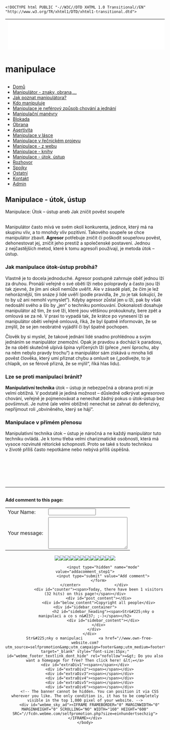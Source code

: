 
    <!DOCTYPE html PUBLIC "-//W3C//DTD XHTML 1.0 Transitional//EN" "http://www.w3.org/TR/xhtml1/DTD/xhtml1-transitional.dtd">
<html xmlns="http://www.w3.org/1999/xhtml" xml:lang="en" lang="en">
	<head>
        <!-- The banner cannot be hidden. You can position it via CSS wherever you like. The only condition is, it has to be completely visible in the top 1,000 pixel of your website. -->
        <style type="text/css">
            <!--
                #webme_sky_ad {
                    position: absolute;
                    right: 5px;
                    top: 0px;
                    z-index: 1000000000000000000; 
                }
                #webme_footer_textlink_dont_hide {
z-index: 10000;
color: white;
background-color: black;
}            //-->
        </style>    
		<meta http-equiv="Content-Type" content="text/html; charset=iso-8859-15" />
		        <script type="text/javascript">
        var dateTimeOffset = new Date().getTimezoneOffset();
        
        (function () {
            var onload = function () {
                var elementArray = [];
                
                if (document.getElementsByClassName) {
                    elementArray = document.getElementsByClassName("localtime");
                } else {
                    var re = new RegExp('(^| )localtime( |$)');
                    var els = document.getElementsByTagName("*");
                    for (var i=0,j=els.length; i<j; i++) {
                        if (re.test(els[i].className))
                            elementArray.push(els[i]);
                    }
                }
                
                for (var i = 0; i < elementArray.length; i++) {    
                    var timeLocal = new Date(parseInt(elementArray[i].getAttribute("data-timestamp")));
                    var hour = timeLocal.getHours();
                    var ap = "am";
                    if (hour > 11) {
                        ap = "pm";
                    }
                    else if (hour > 12) {
                        hour = hour - 12;
                    }
                    
                    var string = elementArray[i].getAttribute("data-template");
                    string = string.replace("[Y]", timeLocal.getFullYear());
                    string = string.replace("[m]", ('0' + (timeLocal.getMonth() + 1)).slice(-2));
                    string = string.replace("[d]", ('0' + timeLocal.getDate()).slice(-2));
                    string = string.replace("[H]", ('0' + timeLocal.getHours()).slice(-2));
                    string = string.replace("[g]", ('0' + hour).slice(-2));
                    string = string.replace("[i]", ('0' + timeLocal.getMinutes()).slice(-2));
                    string = string.replace("[s]", ('0' + timeLocal.getSeconds()).slice(-2));
                    string = string.replace("[a]", ap);
                    elementArray[i].childNodes[0].nodeValue = string;
                }
            };
            
            if (window.addEventListener)
                window.addEventListener("DOMContentLoaded", onload);
            else if (window.attachEvent)
                window.attachEvent("onload", onload);
        })();
        </script><link rel="canonical" href="https://manipulace.page.tl/Manipulace-_-%FAtok%2C-%FAstup.htm" />
<link href="https://wtheme.webme.com/img/main/ios_icons/apple-touch-icon.png" rel="apple-touch-icon" />
<link href="https://wtheme.webme.com/img/main/ios_icons/apple-touch-icon-76x76.png" rel="apple-touch-icon" sizes="76x76" />
<link href="https://wtheme.webme.com/img/main/ios_icons/apple-touch-icon-120x120.png" rel="apple-touch-icon" sizes="120x120" />
<link href="https://wtheme.webme.com/img/main/ios_icons/apple-touch-icon-152x152.png" rel="apple-touch-icon" sizes="152x152" />
<meta property="og:title" content="manipulace - Manipulace - útok, ústup" />
<meta property="og:image" content="https://theme.webme.com/designs/css-only/screen.jpg" />
<script type="text/javascript">
  var _gaq = _gaq || [];
  _gaq.push(['_setAccount', 'UA-48793753-2']);
  _gaq.push(['_setCustomVar',
      1,
      'package',
      'free',
      3
   ]);
_gaq.push(['_setCustomVar',
      2,
      'design',
      'css-only',
      3
   ]);
_gaq.push(['_setCustomVar',
      3,
      'module',
      'false',
      3
   ]);
_gaq.push(['_setCustomVar',
      4,
      'afa',
      'unchecked',
      3
   ]);
_gaq.push(['_setCustomVar',
      5,
      'll',
      '2M',
      3
   ]);

  _gaq.push (['_gat._anonymizeIp']);
  _gaq.push(['_setDomainName', 'page.tl']);  
  _gaq.push(['_setAllowLinker', true]);  
  _gaq.push(['_trackPageLoadTime']);
  _gaq.push(['_trackPageview']);
  (function() {
    var ga = document.createElement('script'); ga.type = 'text/javascript'; ga.async = true;
    ga.src = ('https:' == document.location.protocol ? 'https://ssl' : 'http://www') + '.google-analytics.com/ga.js';
    var s = document.getElementsByTagName('script')[0]; s.parentNode.insertBefore(ga, s);
  })();

</script>
		<title>manipulace - Manipulace - &#250;tok, &#250;stup</title>
			</head>
	<body id="hpb_cssonly">
		                    <style type="text/css">
            #ad-8f14 br {
                            display: none;
                    }
                    </style>
                    <table height="102" id="ad-8f14">
                        <tr>
                            <td height="102">
                                <IFRAME FRAMEBORDER="0" MARGINWIDTH="0" MARGINHEIGHT="0" SCROLLING="NO" WIDTH="728" HEIGHT="90" SRC="//fcdn.webme.com/selfpromotion.php?size=siebenhundertachtundzwanzig"></IFRAME>
                            </td>
                        </tr>
                    </table>
		<div id="container">
			<div id="header_container">
				<div id="pre_header"></div>
				<div class="header"><h1 id="header"><span>manipulace</span></h1></div>
				<div id="post_header"></div>
			</div>
			<div id="nav_container">
			<h2 id="nav_heading"><span><!-- <img src="https://thumb.ibb.co/h4dGxk/aum_design_thing_by_cellardoor13.jpg" alt="logo" /> --></span></h2>
				<ul id="nav">
<li class="nav_element" id="nav_Dom">
<a href="/Dom%26%23367%3B.htm" class="menu">Dom&#367;</a></li>
<li class="nav_element" id="nav_Manipultorznakyobrana">
<a href="/Manipul%E1tor-_-znaky%2C-obrana%2C-.--.--.-.htm" class="menu">Manipul&#225;tor - znaky, obrana,...</a></li>
<li class="nav_element" id="nav_Jakpoznatmanipultora">
<a href="/Jak-poznat-manipul%E1tora-f-.htm" class="menu">Jak poznat manipul&#225;tora?</a></li>
<li class="nav_element" id="nav_Kdomanipuluje">
<a href="/Kdo-manipuluje.htm" class="menu">Kdo manipuluje</a></li>
<li class="nav_element" id="nav_Manipulacejenefrovzpsobchovnajednn">
<a href="/Manipulace-je-nef-e2-rov%FD-zp%26%23367%3Bsob-chov%E1n%ED-a-jedn%E1n%ED.htm" class="menu">Manipulace je nef&#233;rov&#253; zp&#367;sob chov&#225;n&#237; a jedn&#225;n&#237;</a></li>
<li class="nav_element" id="nav_Manipulanmanvry">
<a href="/Manipula%26%23269%3Bn%ED-man-e2-vry.htm" class="menu">Manipula&#269;n&#237; man&#233;vry</a></li>
<li class="nav_element" id="nav_Blokada">
<a href="/Blokada.htm" class="menu">Blokada</a></li>
<li class="nav_element" id="nav_Obrana">
<a href="/Obrana.htm" class="menu">Obrana</a></li>
<li class="nav_element" id="nav_Asertivita">
<a href="/Asertivita.htm" class="menu">Asertivita</a></li>
<li class="nav_element" id="nav_Manipulacevlsce">
<a href="/Manipulace-v-l%E1sce.htm" class="menu">Manipulace v l&#225;sce</a></li>
<li class="nav_element" id="nav_Manipulacevenickmprojevu">
<a href="/Manipulace-v-%26%23345%3Be%26%23269%3Bnick-e2-m-projevu.htm" class="menu">Manipulace v &#345;e&#269;nick&#233;m projevu</a></li>
<li class="nav_element" id="nav_Manipulacezwebu">
<a href="/Manipulace-_-z-webu.htm" class="menu">Manipulace - z webu</a></li>
<li class="nav_element" id="nav_Manipulaceknihy">
<a href="/Manipulace-_-knihy.htm" class="menu">Manipulace - knihy</a></li>
<li class="nav_element checked_menu" id="nav_Manipulacetokstup">
<a href="/Manipulace-_-%FAtok%2C-%FAstup.htm" class="menu">Manipulace - &#250;tok, &#250;stup</a></li>
<li class="nav_element" id="nav_Rozhovor">
<a href="/Rozhovor.htm" class="menu">Rozhovor</a></li>
<li class="nav_element" id="nav_Spojky">
<a href="/Spojky.htm" class="menu">Spojky</a></li>
<li class="nav_element" id="nav_Ostatn">
<a href="/Ostatn%ED.htm" class="menu">Ostatn&#237;</a></li>
<li class="nav_element" id="nav_Kontakt">
<a href="/Kontakt.htm" class="menu">Kontakt</a></li>
<li class="nav_element" id="nav_Admin">
<a href="/Admin.htm" class="menu">Admin</a></li>
				</ul>
			</div>
			<div id="content_container">
				<div id="pre_content"></div>
				<div id="content">
					<h2 id="title"><span>Manipulace - &#250;tok, &#250;stup</span></h2>
					<p>Manipulace: &Uacute;tok &ndash; &uacute;stup aneb Jak zni&#269;it pov&#283;st soupe&#345;e<br />
&nbsp;</p>
<p>Manipul&aacute;tor &#269;asto m&iacute;v&aacute; ve sv&eacute;m okol&iacute; konkurenta, jedince, kter&yacute; m&aacute; na  skupinu vliv, a to mnohdy vliv pozitivn&iacute;. Takov&eacute;ho soupe&#345;e se chce  manipul&aacute;tor zbavit. <strong>Agresor</strong> pot&#345;ebuje zni&#269;it &#269;i  po&scaron;kodit soupe&#345;ovu pov&#283;st, dehonestovat jej, zni&#269;it jeho presti&#382; a  spole&#269;ensk&eacute; postaven&iacute;. Jednou z&nbsp;nej&#269;ast&#283;j&scaron;&iacute;ch metod, kter&eacute; k&nbsp;tomu  agreso&#345;i pou&#382;&iacute;vaj&iacute;, je metoda &uacute;tok &ndash; &uacute;stup.</p>
<h3><strong>Jak manipulace &uacute;tok-&uacute;stup prob&iacute;h&aacute;?</strong></h3>
<p>Vlastn&#283; je to docela jednoduch&eacute;. Agresor postupn&#283; zahrnuje ob&#283;&#357;  jednou l&#382;&iacute; za druhou. Pron&aacute;&scaron;&iacute; ve&#345;ejn&#283; o sv&eacute; ob&#283;ti l&#382;i nebo polopravdy a  &#269;asto jsou l&#382;i tak zjevn&eacute;, &#382;e jim ani okol&iacute; nem&#367;&#382;e uv&#283;&#345;it. Ale v&nbsp;z&aacute;sad&#283;  plat&iacute;, &#382;e &#269;&iacute;m je le&#382; nehor&aacute;zn&#283;j&scaron;&iacute;, t&iacute;m sn&aacute;ze ji lid&eacute; uv&#283;&#345;&iacute; (podle  pravidla, &#382;e &bdquo;to je tak &scaron;okuj&iacute;c&iacute;, &#382;e to by u&#382; ani nemohl vymyslet&ldquo;).  Kdyby agresor z&#367;stal jen u l&#382;&iacute;, pak by v&scaron;ak nedos&aacute;hl sv&eacute;ho a &scaron;lo by  &bdquo;jen&ldquo; o techniku pomlouv&aacute;n&iacute;. Dokonalosti dosahuje manipul&aacute;tor a&#382; t&iacute;m, &#382;e  sv&eacute; l&#382;i, kter&eacute; jsou v&#283;t&scaron;inou prokouknuty, bere zp&#283;t a omlouv&aacute; se za n&#283;.  V&nbsp;praxi to vypad&aacute; tak, &#382;e kr&aacute;tce po vynesen&iacute; l&#382;i se manipul&aacute;tor ob&#283;ti  ve&#345;ejn&#283; omlouv&aacute;, &#345;&iacute;k&aacute;, &#382;e byl &scaron;patn&#283; informov&aacute;n, &#382;e se zm&yacute;lil, &#382;e se jen  neobratn&#283; vyj&aacute;d&#345;il &#269;i byl &scaron;patn&#283; pochopen.</p>
<p>&#268;lov&#283;k by si myslel, &#382;e takov&eacute; jedn&aacute;n&iacute; lid&eacute; snadno prohl&eacute;dnou a sv&yacute;m  jedn&aacute;n&iacute;m se manipul&aacute;tor znemo&#382;n&iacute;. Opak je pravdou a doch&aacute;z&iacute; k&nbsp;paradoxu,  &#382;e na ob&#283;ti skute&#269;n&#283; ulp&iacute;v&aacute; &scaron;p&iacute;na vy&#345;&#269;en&yacute;ch l&#382;&iacute; (p&#345;ece &bdquo;nen&iacute; &scaron;prochu,  aby na n&#283;m nebylo pravdy trochu&ldquo;) a manipul&aacute;tor s&aacute;m z&iacute;sk&aacute;v&aacute; u mnoha lid&iacute;  pov&#283;st &#269;lov&#283;ka, kter&yacute; um&iacute; p&#345;iznat chybu a omluvit se (&bdquo;pod&iacute;vejte, to je  chlap&iacute;k, on se f&eacute;rov&#283; p&#345;izn&aacute;, &#382;e se m&yacute;lil&ldquo;, &#345;&iacute;k&aacute; hlas lidu).</p>
<h3><strong>Lze se proti manipulaci br&aacute;nit?</strong></h3>
<p><strong>Manipulativn&iacute; technika</strong> &uacute;tok &ndash; &uacute;stup je nebezpe&#269;n&aacute; a  obrana proti n&iacute; je velmi obt&iacute;&#382;n&aacute;. V&nbsp;podstat&#283; je jedin&aacute; mo&#382;nost &ndash;  d&#367;sledn&#283; odkr&yacute;vat agresorovo chov&aacute;n&iacute;, ve&#345;ejn&#283; je pojmenov&aacute;vat a nenechat  &#382;&aacute;dn&yacute; pokus o &uacute;tok-&uacute;stup bez pov&scaron;imnut&iacute;. Je nutn&eacute; (ale velmi obt&iacute;&#382;n&eacute;)  nenechat se zahnat do defenzivy, nep&#345;ijmout roli &bdquo;obvin&#283;n&eacute;ho, kter&yacute; se  h&aacute;j&iacute;&ldquo;.</p>
<h3><strong>Manipulace v&nbsp;p&#345;&iacute;m&eacute;m p&#345;enosu</strong></h3>
Manipulativn&iacute; technika &uacute;tok &ndash; &uacute;stup je n&aacute;ro&#269;n&aacute; a ne ka&#382;d&yacute; manipul&aacute;tor  tuto techniku ovl&aacute;d&aacute;. Je k&nbsp;tomu t&#345;eba velmi charizmatick&eacute; osobnosti,  kter&aacute; m&aacute; vysoce rozvinut&eacute; r&eacute;torick&eacute; schopnosti. Proto se tak&eacute; s&nbsp;touto  technikou v&nbsp;&#382;ivot&#283; p&#345;&iacute;li&scaron; &#269;asto nepotk&aacute;me nebo neb&yacute;v&aacute; p&#345;&iacute;li&scaron; &uacute;sp&#283;&scaron;n&aacute;. <br />
<p>&nbsp;</p><br /><br /><br /><hr>			<br><b>Add comment to this page:</b><br>
			<center>
				<form action="Manipulace-_-%FAtok%2C-%FAstup.htm#comment" method="POST">
					<table>
						<tr style="text-align:left;"><td>Your Name:</td><td><input value="" type="text" name="modulenter[name]" style="width: 150px; "></td></tr><tr style="text-align:left;"><td>Your message:</td><td><textarea id="kommentartext" name="modulenter[text]" rows="6" style="width: 250px;  height:100px;"></textarea></td></tr>
					</table>
					
<script type="text/javascript">
function insert_smilie (code) {
	document.getElementById('kommentartext').value += ' ' + code;
	document.getElementById('kommentartext').focus();
}
</script><a href="#" class="InsertSmilie" onclick="insert_smilie(';)'); blur(this); return false;"><img src="//theme.webme.com/smiles/wink.gif" border="0" /></a><a href="#" class="InsertSmilie" onclick="insert_smilie(':)'); blur(this); return false;"><img src="//theme.webme.com/smiles/smiley.gif" border="0" /></a><a href="#" class="InsertSmilie" onclick="insert_smilie(':D'); blur(this); return false;"><img src="//theme.webme.com/smiles/cheesy.gif" border="0" /></a><a href="#" class="InsertSmilie" onclick="insert_smilie('>:('); blur(this); return false;"><img src="//theme.webme.com/smiles/angry.gif" border="0" /></a><a href="#" class="InsertSmilie" onclick="insert_smilie(':('); blur(this); return false;"><img src="//theme.webme.com/smiles/sad.gif" border="0" /></a><a href="#" class="InsertSmilie" onclick="insert_smilie(':o'); blur(this); return false;"><img src="//theme.webme.com/smiles/shocked.gif" border="0" /></a><a href="#" class="InsertSmilie" onclick="insert_smilie('8)'); blur(this); return false;"><img src="//theme.webme.com/smiles/cool.gif" border="0" /></a><a href="#" class="InsertSmilie" onclick="insert_smilie('???'); blur(this); return false;"><img src="//theme.webme.com/smiles/huh.gif" border="0" /></a><a href="#" class="InsertSmilie" onclick="insert_smilie(';-)'); blur(this); return false;"><img src="//theme.webme.com/smiles/rolleyes.gif" border="0" /></a><a href="#" class="InsertSmilie" onclick="insert_smilie(':P'); blur(this); return false;"><img src="//theme.webme.com/smiles/tongue.gif" border="0" /></a><a href="#" class="InsertSmilie" onclick="insert_smilie(':-\'); blur(this); return false;"><img src="//theme.webme.com/smiles/undecided.gif" border="0" /></a><a href="#" class="InsertSmilie" onclick="insert_smilie(':\'('); blur(this); return false;"><img src="//theme.webme.com/smiles/cry.gif" border="0" /></a><br />
					<input type="hidden" name="mode" value="addacomment_step1">
					<input type="submit" value="Add comment">
				</form>
			</center>				</div>
				<div id="counter"><span>Today, there have been 1 visitors (32 hits) on this page!</span></div>
				<div id="post_content"></div>
				<div id="below_content">Copyright all people</div>				<div id="sidebar_container">
					<h2 id="sidebar_heading"><span>Str&#225;nky o manipulaci a co s n&#237; ;-)</span></h2>
					<div id="sidebar_content"></div>
				</div>
			</div>
		</div>
		Str&#225;nky o manipulaci		<a href="//www.own-free-website.com?utm_source=selfpromotion&amp;utm_campaign=footer&amp;utm_medium=footertextlink" target="_blank" style="font-size:15px;" id="webme_footer_textlink_dont_hide" rel="nofollow">=&gt; Do you also want a homepage for free? Then click here! &lt;=</a>						<div id="extraDiv1"><span></span></div>
		<div id="extraDiv2"><span></span></div>
		<div id="extraDiv3"><span></span></div>
		<div id="extraDiv4"><span></span></div>
		<div id="extraDiv5"><span></span></div>
		<div id="extraDiv6"><span></span></div>
        <!-- The banner cannot be hidden. You can position it via CSS wherever you like. The only condition is, it has to be completely visible in the top 1,000 pixel of your website. -->
        <div id="webme_sky_ad"><IFRAME FRAMEBORDER="0" MARGINWIDTH="0" MARGINHEIGHT="0" SCROLLING="NO" WIDTH="160" HEIGHT="600" SRC="//fcdn.webme.com/selfpromotion.php?size=einhundertsechzig"></IFRAME></div>
	</body>
</html>
